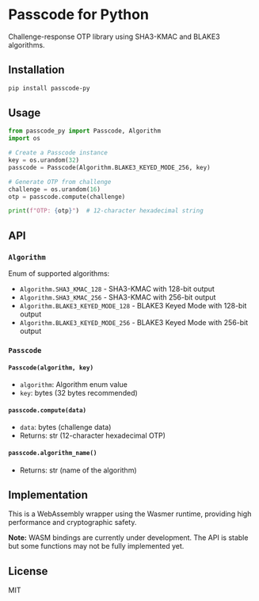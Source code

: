 # Passcode for Python

Challenge-response OTP library using SHA3-KMAC and BLAKE3 algorithms.

## Installation

```bash
pip install passcode-py
```

## Usage

```python
from passcode_py import Passcode, Algorithm
import os

# Create a Passcode instance
key = os.urandom(32)
passcode = Passcode(Algorithm.BLAKE3_KEYED_MODE_256, key)

# Generate OTP from challenge
challenge = os.urandom(16)
otp = passcode.compute(challenge)

print(f"OTP: {otp}")  # 12-character hexadecimal string
```

## API

### `Algorithm`

Enum of supported algorithms:
- `Algorithm.SHA3_KMAC_128` - SHA3-KMAC with 128-bit output
- `Algorithm.SHA3_KMAC_256` - SHA3-KMAC with 256-bit output
- `Algorithm.BLAKE3_KEYED_MODE_128` - BLAKE3 Keyed Mode with 128-bit output
- `Algorithm.BLAKE3_KEYED_MODE_256` - BLAKE3 Keyed Mode with 256-bit output

### `Passcode`

#### `Passcode(algorithm, key)`
- `algorithm`: Algorithm enum value
- `key`: bytes (32 bytes recommended)

#### `passcode.compute(data)`
- `data`: bytes (challenge data)
- Returns: str (12-character hexadecimal OTP)

#### `passcode.algorithm_name()`
- Returns: str (name of the algorithm)

## Implementation

This is a WebAssembly wrapper using the Wasmer runtime, providing high performance and cryptographic safety.

**Note:** WASM bindings are currently under development. The API is stable but some functions may not be fully implemented yet.

## License

MIT
